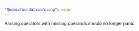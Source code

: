 ```yaml
---
"@nomicfoundation/slang": minor
---
```


Parsing operators with missing operands should no longer panic
